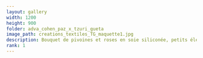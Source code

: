 ```yaml
---
layout: gallery
width: 1200
height: 900
folder: adva_cohen_paz_x_tzuri_gueta
image_path: creations_textiles_TG_maquette1.jpg
description: Bouquet de pivoines et roses en soie siliconée, petits éléments brodés
rank: 1
---
```

